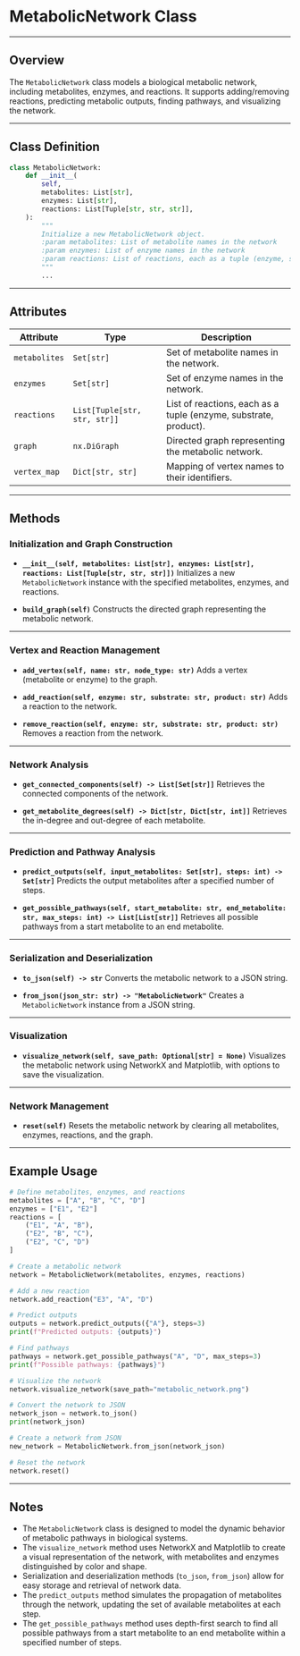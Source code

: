 # MetabolicNetwork Class

---

## Overview
The `MetabolicNetwork` class models a biological metabolic network, including metabolites, enzymes, and reactions. It supports adding/removing reactions, predicting metabolic outputs, finding pathways, and visualizing the network.

---

## Class Definition

```python
class MetabolicNetwork:
    def __init__(
        self,
        metabolites: List[str],
        enzymes: List[str],
        reactions: List[Tuple[str, str, str]],
    ):
        """
        Initialize a new MetabolicNetwork object.
        :param metabolites: List of metabolite names in the network
        :param enzymes: List of enzyme names in the network
        :param reactions: List of reactions, each as a tuple (enzyme, substrate, product)
        """
        ...
```

---

## Attributes

| Attribute | Type | Description |
|-----------|------|-------------|
| `metabolites` | `Set[str]` | Set of metabolite names in the network. |
| `enzymes` | `Set[str]` | Set of enzyme names in the network. |
| `reactions` | `List[Tuple[str, str, str]]` | List of reactions, each as a tuple (enzyme, substrate, product). |
| `graph` | `nx.DiGraph` | Directed graph representing the metabolic network. |
| `vertex_map` | `Dict[str, str]` | Mapping of vertex names to their identifiers. |

---

## Methods

### Initialization and Graph Construction
- **`__init__(self, metabolites: List[str], enzymes: List[str], reactions: List[Tuple[str, str, str]])`**
  Initializes a new `MetabolicNetwork` instance with the specified metabolites, enzymes, and reactions.

- **`build_graph(self)`**
  Constructs the directed graph representing the metabolic network.

---

### Vertex and Reaction Management
- **`add_vertex(self, name: str, node_type: str)`**
  Adds a vertex (metabolite or enzyme) to the graph.

- **`add_reaction(self, enzyme: str, substrate: str, product: str)`**
  Adds a reaction to the network.

- **`remove_reaction(self, enzyme: str, substrate: str, product: str)`**
  Removes a reaction from the network.

---

### Network Analysis
- **`get_connected_components(self) -> List[Set[str]]`**
  Retrieves the connected components of the network.

- **`get_metabolite_degrees(self) -> Dict[str, Dict[str, int]]`**
  Retrieves the in-degree and out-degree of each metabolite.

---

### Prediction and Pathway Analysis
- **`predict_outputs(self, input_metabolites: Set[str], steps: int) -> Set[str]`**
  Predicts the output metabolites after a specified number of steps.

- **`get_possible_pathways(self, start_metabolite: str, end_metabolite: str, max_steps: int) -> List[List[str]]`**
  Retrieves all possible pathways from a start metabolite to an end metabolite.

---

### Serialization and Deserialization
- **`to_json(self) -> str`**
  Converts the metabolic network to a JSON string.

- **`from_json(json_str: str) -> "MetabolicNetwork"`**
  Creates a `MetabolicNetwork` instance from a JSON string.

---

### Visualization
- **`visualize_network(self, save_path: Optional[str] = None)`**
  Visualizes the metabolic network using NetworkX and Matplotlib, with options to save the visualization.

---

### Network Management
- **`reset(self)`**
  Resets the metabolic network by clearing all metabolites, enzymes, reactions, and the graph.

---

## Example Usage

```python
# Define metabolites, enzymes, and reactions
metabolites = ["A", "B", "C", "D"]
enzymes = ["E1", "E2"]
reactions = [
    ("E1", "A", "B"),
    ("E2", "B", "C"),
    ("E2", "C", "D")
]

# Create a metabolic network
network = MetabolicNetwork(metabolites, enzymes, reactions)

# Add a new reaction
network.add_reaction("E3", "A", "D")

# Predict outputs
outputs = network.predict_outputs({"A"}, steps=3)
print(f"Predicted outputs: {outputs}")

# Find pathways
pathways = network.get_possible_pathways("A", "D", max_steps=3)
print(f"Possible pathways: {pathways}")

# Visualize the network
network.visualize_network(save_path="metabolic_network.png")

# Convert the network to JSON
network_json = network.to_json()
print(network_json)

# Create a network from JSON
new_network = MetabolicNetwork.from_json(network_json)

# Reset the network
network.reset()
```

---

## Notes
- The `MetabolicNetwork` class is designed to model the dynamic behavior of metabolic pathways in biological systems.
- The `visualize_network` method uses NetworkX and Matplotlib to create a visual representation of the network, with metabolites and enzymes distinguished by color and shape.
- Serialization and deserialization methods (`to_json`, `from_json`) allow for easy storage and retrieval of network data.
- The `predict_outputs` method simulates the propagation of metabolites through the network, updating the set of available metabolites at each step.
- The `get_possible_pathways` method uses depth-first search to find all possible pathways from a start metabolite to an end metabolite within a specified number of steps.
